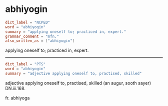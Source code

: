 # abhiyogin

``` toml
dict_label = "NCPED"
word = "abhiyogin"
summary = "applying oneself to; practiced in, expert."
grammar_comment = "mfn."
also_written_as = ["abhiyogin"]
```

applying oneself to; practiced in, expert.

--------------------

``` toml
dict_label = "PTS"
word = "abhiyogin"
summary = "adjective applying oneself to, practised, skilled"
```

adjective applying oneself to, practised, skilled (an augur, sooth sayer) DN.iii.168.

fr. abhiyoga

